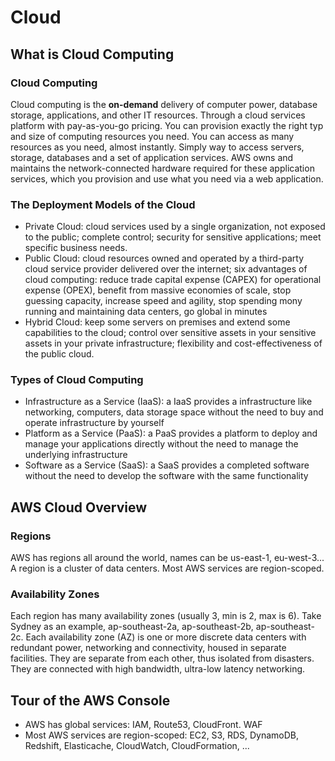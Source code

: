 # Cloud

## What is Cloud Computing

### Cloud Computing

Cloud computing is the **on-demand** delivery of computer power, database storage, applications, and other IT resources. Through a cloud services platform with pay-as-you-go pricing. You can provision exactly the right typ and size of computing resources you need. You can access as many resources as you need, almost instantly. Simply way to access servers, storage, databases and a set of application services. AWS owns and maintains the network-connected hardware required for these application services, which you provision and use what you need via a web application. 

### The Deployment Models of the Cloud

* Private Cloud: cloud services used by a single organization, not exposed to the public; complete control; security for sensitive applications; meet specific business needs.
* Public Cloud: cloud resources owned and operated by a third-party cloud service provider delivered over the internet; six advantages of cloud computing: reduce trade capital expense (CAPEX) for operational expense (OPEX), benefit from massive economies of scale, stop guessing capacity, increase speed and agility, stop spending mony running and maintaining data centers, go global in minutes
* Hybrid Cloud: keep some servers on premises and extend some capabilities to the cloud; control over sensitive assets in your sensitive assets in your private infrastructure; flexibility and cost-effectiveness of the public cloud.

### Types of Cloud Computing

* Infrastructure as a Service (IaaS): a IaaS provides a infrastructure like networking, computers, data storage space without the need to buy and operate infrastructure by yourself
* Platform as a Service (PaaS): a PaaS provides a platform to deploy and manage your applications directly without the need to manage the underlying infrastructure
* Software as a Service (SaaS): a SaaS provides a completed software without the need to develop the software with the same functionality

## AWS Cloud Overview

### Regions

AWS has regions all around the world, names can be us-east-1, eu-west-3... A region is a cluster of data centers. Most AWS services are region-scoped.

### Availability Zones

Each region has many availability zones (usually 3, min is 2, max is 6). Take Sydney as an example, ap-southeast-2a, ap-southeast-2b, ap-southeast-2c. Each availability zone (AZ) is one or more discrete data centers with redundant power, networking and connectivity, housed in separate facilities. They are separate from each other, thus isolated from disasters. They are connected with high bandwidth, ultra-low latency networking.

## Tour of the AWS Console

* AWS has global services: IAM, Route53, CloudFront. WAF
* Most AWS services are region-scoped: EC2, S3, RDS, DynamoDB, Redshift, Elasticache, CloudWatch, CloudFormation, ...